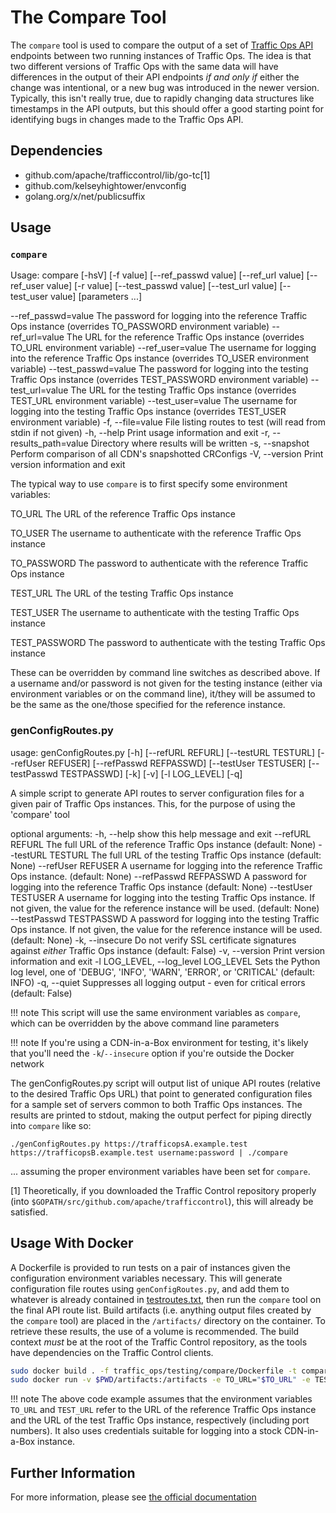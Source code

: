 <!--
	Licensed to the Apache Software Foundation (ASF) under one
	or more contributor license agreements.  See the NOTICE file
	distributed with this work for additional information
	regarding copyright ownership.  The ASF licenses this file
	to you under the Apache License, Version 2.0 (the
	"License"); you may not use this file except in compliance
	with the License.  You may obtain a copy of the License at

	  http://www.apache.org/licenses/LICENSE-2.0

	Unless required by applicable law or agreed to in writing,
	software distributed under the License is distributed on an
	"AS IS" BASIS, WITHOUT WARRANTIES OR CONDITIONS OF ANY
	KIND, either express or implied.  See the License for the
	specific language governing permissions and limitations
	under the License.
-->

The Compare Tool
================
The `compare` tool is used to compare the output of a set of [Traffic Ops API](https://traffic-control-cdn.readthedocs.io/en/latest/api/) endpoints between two running instances of Traffic Ops. The idea is that two different versions of Traffic Ops with the same data will have differences in the output of their API endpoints *if and only if* either the change was intentional, or a new bug was introduced in the newer version. Typically, this isn't really true, due to rapidly changing data structures like timestamps in the API outputs, but this should offer a good starting point for identifying bugs in changes made to the Traffic Ops API.

Dependencies
------------
-   github.com/apache/trafficcontrol/lib/go-tc[1]
-   github.com/kelseyhightower/envconfig
-   golang.org/x/net/publicsuffix

Usage
-----

### `compare`

Usage: compare \[-hsV\] \[-f value\] \[--ref\_passwd value\] \[--ref\_url value\] \[--ref\_user value\] \[-r value\] \[--test\_passwd value\] \[--test\_url value\] \[--test\_user value\] \[parameters ...\]

--ref\_passwd=value        The password for logging into the reference Traffic Ops instance (overrides TO\_PASSWORD environment variable)
--ref\_url=value           The URL for the reference Traffic Ops instance (overrides TO\_URL environment variable)
--ref\_user=value          The username for logging into the reference Traffic Ops instance (overrides TO\_USER environment variable)
--test\_passwd=value       The password for logging into the testing Traffic Ops instance (overrides TEST\_PASSWORD environment variable)
--test\_url=value          The URL for the testing Traffic Ops instance (overrides TEST\_URL environment variable)
--test\_user=value         The username for logging into the testing Traffic Ops instance (overrides TEST\_USER environment variable)
-f, --file=value           File listing routes to test (will read from stdin if not given)
-h, --help                 Print usage information and exit
-r, --results\_path=value  Directory where results will be written
-s, --snapshot             Perform comparison of all CDN's snapshotted CRConfigs
-V, --version              Print version information and exit

The typical way to use `compare` is to first specify some environment variables:

TO\_URL
The URL of the reference Traffic Ops instance

TO\_USER
The username to authenticate with the reference Traffic Ops instance

TO\_PASSWORD
The password to authenticate with the reference Traffic Ops instance

TEST\_URL
The URL of the testing Traffic Ops instance

TEST\_USER
The username to authenticate with the testing Traffic Ops instance

TEST\_PASSWORD
The password to authenticate with the testing Traffic Ops instance

These can be overridden by command line switches as described above. If a username and/or password is not given for the testing instance (either via environment variables or on the command line), it/they will be assumed to be the same as the one/those specified for the reference instance.

### genConfigRoutes.py

usage: genConfigRoutes.py [-h] [--refURL REFURL] [--testURL TESTURL]
                          [--refUser REFUSER] [--refPasswd REFPASSWD]
                          [--testUser TESTUSER] [--testPasswd TESTPASSWD] [-k]
                          [-v] [-l LOG_LEVEL] [-q]

A simple script to generate API routes to server configuration files for a
given pair of Traffic Ops instances. This, for the purpose of using the
'compare' tool

optional arguments:
  -h, --help            show this help message and exit
  --refURL REFURL       The full URL of the reference Traffic Ops instance
                        (default: None)
  --testURL TESTURL     The full URL of the testing Traffic Ops instance
                        (default: None)
  --refUser REFUSER     A username for logging into the reference Traffic Ops
                        instance. (default: None)
  --refPasswd REFPASSWD
                        A password for logging into the reference Traffic Ops
                        instance (default: None)
  --testUser TESTUSER   A username for logging into the testing Traffic Ops
                        instance. If not given, the value for the reference
                        instance will be used. (default: None)
  --testPasswd TESTPASSWD
                        A password for logging into the testing Traffic Ops
                        instance. If not given, the value for the reference
                        instance will be used. (default: None)
  -k, --insecure        Do not verify SSL certificate signatures against
                        *either* Traffic Ops instance (default: False)
  -v, --version         Print version information and exit
  -l LOG_LEVEL, --log_level LOG_LEVEL
                        Sets the Python log level, one of 'DEBUG', 'INFO',
                        'WARN', 'ERROR', or 'CRITICAL' (default: INFO)
  -q, --quiet           Suppresses all logging output - even for critical
                        errors (default: False)

!!! note
	This script will use the same environment variables as `compare`, which can be overridden by the above  command line parameters

!!! note
	If you're using a CDN-in-a-Box environment for testing, it's likely that you'll need the `-k`/`--insecure` option if you're outside the Docker network

The genConfigRoutes.py script will output list of unique API routes (relative to the desired Traffic Ops URL) that point to generated configuration files for a sample set of servers common to both Traffic Ops instances. The results are printed to stdout, making the output perfect for piping directly into `compare` like so:

``` sourceCode
./genConfigRoutes.py https://trafficopsA.example.test https://trafficopsB.example.test username:password | ./compare
```

... assuming the proper environment variables have been set for `compare`.

[1] Theoretically, if you downloaded the Traffic Control repository properly (into `$GOPATH/src/github.com/apache/trafficcontrol`), this will already be satisfied.

Usage With Docker
-----------------
A Dockerfile is provided to run tests on a pair of instances given the configuration environment variables necessary. This will generate configuration file routes using `genConfigRoutes.py`, and add them to whatever is already contained in [testroutes.txt](./testroutes.txt), then run the `compare` tool on the final API route list. Build artifacts (i.e. anything output files created by the `compare` tool) are placed in the `/artifacts/` directory on the container. To retrieve these results, the use of a volume is recommended. The build context _must_ be at the root of the Traffic Control repository, as the tools have dependencies on the Traffic Control clients.

```bash
sudo docker build . -f traffic_ops/testing/compare/Dockerfile -t compare:latest
sudo docker run -v $PWD/artifacts:/artifacts -e TO_URL="$TO_URL" -e TEST_URL="$TEST_URL" -e TO_USER="admin" -e TO_PASSWORD="twelve" -e TEST_USER="admin" -e TEST_PASSWORD="twelve" compare:latest
```

!!! note
	The above code example assumes that the environment variables `TO_URL` and `TEST_URL` refer to the URL of the reference Traffic Ops instance and the URL of the test Traffic Ops instance, respectively (including port numbers). It also uses credentials suitable for logging into a stock CDN-in-a-Box instance.


Further Information
-------------------
For more information, please see [the official documentation](https://traffic-control-cdn.readthedocs.io/en/latest/tools/compare.html)
